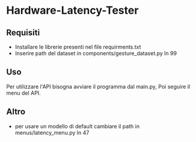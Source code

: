 # Hardware-Latency-Tester

## Requisiti
* Installare le librerie presenti nel file requirments.txt
* Inserire path del dataset in components/gesture_dataset.py ln 99

## Uso
Per utilizzare l'API bisogna avviare il programma dal main.py,
Poi seguire il menu del API.

## Altro
* per usare un modello di default cambiare il path in menus/latency_menu.py ln 47

